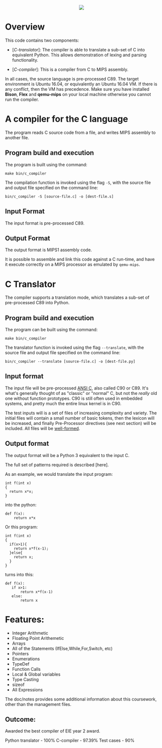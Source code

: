 <div align="center">
<img src="https://csharp-station.com/wp-content/uploads/2018/05/C-language.jpg">
 <br>
</div>


Overview
========

This code contains two components:

- [*C-translator*]: The compiler is able to translate a sub-set of C
  into equivalent Python. This allows demonstration of lexing and
  parsing functionality.

- [*C-compiler*]: This is a compiler from C to MIPS assembly.

  
In all cases, the source language is pre-processed C89. The target environment
is Ubuntu 16.04, or equivalently an Ubuntu 16.04 VM. If there is any conflict,
then the VM has precedence. Make sure you have installed <b>Bison</b>, <b>Flex</b> and <b>qemu-mips</b>
on your local machine otherwise you cannot run the compiler.


A compiler for the C language
====================================

The program reads C source code from a file, and writes
MIPS assembly to another file.

Program build and execution
---------------------------

The program is built using the command:

    make bin/c_compiler

The compilation function is invoked using the flag `-S`, with
the source file and output file specified on the command line:

    bin/c_compiler -S [source-file.c] -o [dest-file.s]
    

Input Format
------------

The input format is pre-processed C89.

Output Format
-------------

The output format is MIPS1 assembly code.

It is possible to assemble and link this code
against a C run-time, and have it execute correctly
on a MIPS processor as emulated by `qemu-mips`.

C Translator
============

The compiler supports a translation mode, which translates
a sub-set of pre-processed C89 into Python.

Program build and execution
---------------------------

The program can be built using the command:

    make bin/c_compiler

The translator function is invoked using the flag `--translate`, with
the source file and output file specified on the command line:

    bin/c_compiler --translate [source-file.c] -o [dest-file.py]
    

Input format
------------

The input file will be pre-processed [ANSI C](https://en.wikipedia.org/wiki/ANSI_C),
also called C90 or C89. It's what's generally thought of as "classic" or "normal" C,
but not the _really_ old one without function prototypes. C90 is still often used in embedded systems, and pretty much the
entire linux kernel is in C90.


The test inputs will is a set of files of increasing complexity and
variety. The initial files will contain a small number of basic tokens,
then the lexicon will be increased, and finally Pre-Processor directives
(see next section) will be included. All files will be [well-formed](https://en.wikipedia.org/wiki/Well-formedness).

Output format
-------------

The output format will be a Python 3 equivalent to the input C.

The full set of patterns required is described [here].

As an example, we would translate the input program:

```
int f(int x)
{
  return x*x;
}
```
into the python:
```
def f(x):
    return x*x
```

Or this program:
```
int f(int x)
{
  if(x>1){
    return x*f(x-1);
  }else{
    return x;
  }
}
```
turns into this:
```
def f(x):
   if x>1:
       return x*f(x-1)
   else:
       return x
```


Features:
=========

- Integer Arithmetic
- Floating Point Arithemetic
- Arrays
- All of the Statements (IfElse,While,For,Switch, etc)
- Pointers
- Enumerations
- TypeDef
- Function Calls
- Local & Global variables
- Type Casting
- sizeof
- All Expressions


The doc/notes provides some additional information about this coursework, other than the management files.

Outcome:
--------
Awarded the best compiler of EIE year 2 award. 


Python translator - 100%
C-compiler - 97.39%
Test cases - 90%
